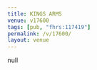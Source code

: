 ```yaml
---
title: KINGS ARMS
venue: v17600
tags: [pub, "fhrs:117419"]
permalink: /v/17600/
layout: venue
---
```

null
